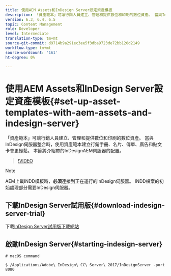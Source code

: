 ```yaml
---
title: 使用AEM Assets和InDesign Server設定資產模板
description: 「資產範本」可讓行銷人員建立、管理和提供數位和印刷的數位資產。 當與InDesign伺服器整合時，使用資產範本建立行銷手冊、名片、傳單、廣告和貼文卡會更輕鬆。 本節將介紹帶的InDesignAEM伺服器的配置。
version: 6.3, 6.4, 6.5
topic: Content Management
role: Developer
level: Intermediate
translation-type: tm+mt
source-git-commit: d9714b9a291ec3ee5f3dba9723de72bb120d2149
workflow-type: tm+mt
source-wordcount: '161'
ht-degree: 0%

---
```



# 使用AEM Assets和InDesign Server設定資產模板{#set-up-asset-templates-with-aem-assets-and-indesign-server}

「資產範本」可讓行銷人員建立、管理和提供數位和印刷的數位資產。 當與InDesign伺服器整合時，使用資產範本建立行銷手冊、名片、傳單、廣告和貼文卡會更輕鬆。 本節將介紹帶的InDesignAEM伺服器的配置。

>[!VIDEO](https://video.tv.adobe.com/v/17069/?quality=9&learn=on)

>[!NOTE]
>
>AEM上載INDD模板時，**必須**&#x200B;連接到正在運行的InDesign伺服器。 INDD檔案的初始處理部分需要InDesign伺服器。

## 下載InDesign Server試用版{#download-indesign-server-trial}

下載[InDesign Server試用版下載網站](https://www.adobe.com/devnet/indesign/indesign-server-trial-downloads.html)

## 啟動InDesign Server{#starting-indesign-server}

```shell
# macOS command

$ /Applications/Adobe\ InDesign\ CC\ Server\ 2017/InDesignServer -port 8080
```
